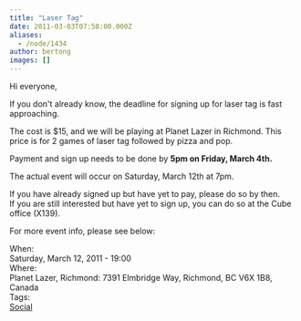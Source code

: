 ```yaml
---
title: "Laser Tag"
date: 2011-03-03T07:58:00.000Z
aliases:
  - /node/1434
author: bertong
images: []
---
```


<div class="field field-name-body field-type-text-with-summary field-label-hidden"><div class="field-items"><div class="field-item even"><p>Hi everyone,</p>
<p>If you don&apos;t already know, the deadline for signing up for laser tag is fast approaching.</p>
<p>The cost is $15, and we will be playing at Planet Lazer in Richmond. This price is for 2 games of laser tag followed by pizza and pop.</p>
<p>Payment and sign up needs to be done by <b>5pm on Friday, March 4th. </b> </p>
<p>The actual event will occur on Saturday, March 12th at 7pm.</p>
<p>If you have already signed up but have yet to pay, please do so by then.<br>
If you are still interested but have yet to sign up, you can do so at the Cube office (X139).</p>
<p>For more event info, please see below:</p>
</div></div></div><div class="field field-name-field-dates field-type-datetime field-label-above"><div class="field-label">When:&#xA0;</div><div class="field-items"><div class="field-item even"><span class="date-display-single">Saturday, March 12, 2011 - 19:00</span></div></div></div><div class="field field-name-field-location field-type-text field-label-above"><div class="field-label">Where:&#xA0;</div><div class="field-items"><div class="field-item even">Planet Lazer, Richmond: 7391 Elmbridge Way, Richmond, BC V6X 1B8, Canada</div></div></div>    <footer>
    <div class="field field-name-field-tags field-type-taxonomy-term-reference field-label-above"><div class="field-label">Tags:&#xA0;</div><div class="field-items"><div class="field-item even"><a href="/social">Social</a></div></div></div>      </footer>
